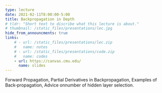 ```yaml
---
type: lecture
date: 2021-02-11T8:00:00-5:00
title: Backpropagation in Depth
# tldr: "Short text to discribe what this lecture is about."
# thumbnail: /static_files/presentations/lec.jpg
hide_from_announcments: true
links: 
    # - url: /static_files/presentations/lec.zip
    #   name: notes
    # - url: /static_files/presentations/code.zip
    #   name: codes
    - url: https://canvas.cmu.edu/
      name: slides
---
```

<!-- **Suggested Readings:**
- [Readings 1](http://example.com)
- [Readings 2](http://example.com) -->
Forward Propagation, Partial Derivatives in Backpropagation, Examples of Back‐propagation, Advice onnumber of hidden layer selection.
